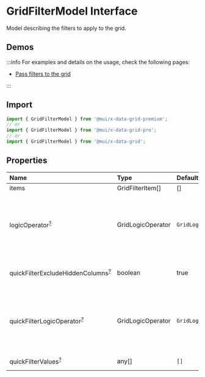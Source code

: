 # GridFilterModel Interface

<p class="description">Model describing the filters to apply to the grid.</p>

## Demos

:::info
For examples and details on the usage, check the following pages:

- [Pass filters to the grid](/x/react-data-grid/filtering/#pass-filters-to-the-data-grid)

:::

## Import

```js
import { GridFilterModel } from '@mui/x-data-grid-premium';
// or
import { GridFilterModel } from '@mui/x-data-grid-pro';
// or
import { GridFilterModel } from '@mui/x-data-grid';
```

## Properties

| Name                                                                                                              | Type                                             | Default                                                   | Description                                                                                                                                  |
| :---------------------------------------------------------------------------------------------------------------- | :----------------------------------------------- | :-------------------------------------------------------- | :------------------------------------------------------------------------------------------------------------------------------------------- |
| <span class="prop-name">items</span>                                                                              | <span class="prop-type">GridFilterItem[]</span>  | <span class="prop-default">[]</span>                      |                                                                                                                                              |
| <span class="prop-name optional">logicOperator<sup><abbr title="optional">?</abbr></sup></span>                   | <span class="prop-type">GridLogicOperator</span> | <span class="prop-default">`GridLogicOperator.And`</span> | - `GridLogicOperator.And`: the row must pass all the filter items.<br />- `GridLogicOperator.Or`: the row must pass at least on filter item. |
| <span class="prop-name optional">quickFilterExcludeHiddenColumns<sup><abbr title="optional">?</abbr></sup></span> | <span class="prop-type">boolean</span>           | <span class="prop-default">true</span>                    | If `false`, the quick filter will also consider cell values from hidden columns.                                                             |
| <span class="prop-name optional">quickFilterLogicOperator<sup><abbr title="optional">?</abbr></sup></span>        | <span class="prop-type">GridLogicOperator</span> | <span class="prop-default">`GridLogicOperator.And`</span> | - `GridLogicOperator.And`: the row must pass all the values.<br />- `GridLogicOperator.Or`: the row must pass at least one value.            |
| <span class="prop-name optional">quickFilterValues<sup><abbr title="optional">?</abbr></sup></span>               | <span class="prop-type">any[]</span>             | <span class="prop-default">`[]`</span>                    | values used to quick filter rows                                                                                                             |
